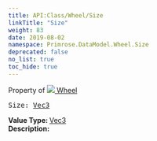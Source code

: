 ```yaml
---
title: API:Class/Wheel/Size
linkTitle: "Size"
weight: 83
date: 2019-08-02
namespace: Primrose.DataModel.Wheel.Size
deprecated: false
no_list: true
toc_hide: true
---
```

Property of <a href="/docs/api-reference/Class/Wheel"><img src="/icons/silk/bullet_black.png"/>&nbsp;Wheel</a>
<pre class="method-declaration">
Size: <a class="type" href="/docs/api-reference/DataType/Vec3">Vec3</a></pre>
<b>Value Type: </b>
<a class="type" href="/docs/api-reference/DataType/Vec3">Vec3</a>
<br/>
<b>Description: </b>